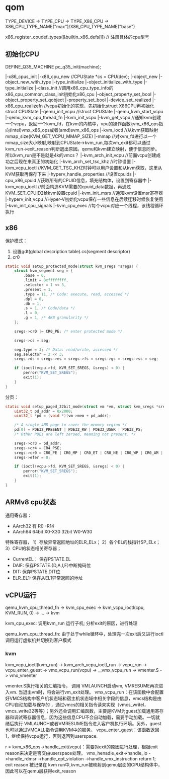 # qom

TYPE_DEVICE -> TYPE_CPU -> TYPE_X86_CPU -> X86_CPU_TYPE_NAME("max")/X86_CPU_TYPE_NAME("base")

x86_register_cpudef_types(&builtin_x86_defs[i]) // 注册具体的cpu型号

## 初始化CPU

DEFINE_Q35_MACHINE
pc_q35_init(machine);

|-x86_cpus_init
	|-x86_cpu_new                           //CPUState *cs = CPU(dev);
		|-object_new
			|-object_new_with_type
				|-type_initialize
				|-object_initialize_with_type
					|-type_initialize
						|-class_init        //调用x86_cpu_type_info的x86_cpu_common_class_init初始化x86_cpu
		|-object_property_set_bool
			|-object_property_set_qobject
				|-property_set_bool
					|-device_set_realized
						|-x86_cpu_realizefn   //vcpu初始化的实现，先初始化struct X86CPU再初始化struct CPUState 
							|-qemu_init_vcpu  //struct CPUState
								|-qemu_kvm_start_vcpu
									|-qemu_kvm_cpu_thread_fn
										|-kvm_init_vcpu
											|-kvm_get_vcpu        //通知kvm创建一个vcpu，返回一个kvm_fd，在kvm的内核中，vpu的操作函数kvm_x86_ops指向(intel)vmx_x86_ops或者(amd)svm_x86_ops
											|-kvm_ioctl           //从kvm获取映射mmap_size(KVM_GET_VCPU_MMAP_SIZE)
											|-mmap                //对kvm_fd进行以一个mmap_size大小映射,映射到CPUState->kvm_run,每次vm_exit都可以通过kvm_run->exit_reason判断退出原因。qemu和kvm建立映射，便于信息同步。所以kvm_run是不是就是4k的vmcs？
											|-kvm_arch_init_vcpu  //前面vcpu创建成功之后现在来真正的初始化
												|-kvm_arch_set_tsc_khz      //时钟设置
												|-kvm_vcpu_ioctl            //KVM_GET_TSC_KHZ时钟可以用户设置和从kvm获取，这里从KVM获取再保存下来
												|-hyperv_handle_properties  //设置cpuids
												|-cpu_x86_cpuid             //获取所有的CPUID信息，填充结构体，设置到寄存器中
												|-kvm_vcpu_ioctl            //前面构造KVM需要的cpuid_data数据，再通过KVM_SET_CPUID2给kvm设置cpuid
												|-kvm_init_msrs             //通知kvm设置msr寄存器
												|-hyperv_init_vcpu          //Hyper-V初始化vcpu保存一些信息在后续迁移时候恢复使用
										|-kvm_init_cpu_signals
										|-kvm_cpu_exec //每个vcpu对应一个线程，该线程循环执行

## x86


保护模式：
1. 设置gdt(global description table).cs(segment descriptor)
2. cr0

```C
static void setup_protected_mode(struct kvm_sregs *sregs) {
    struct kvm_segment seg = {
        .base = 0,
        .limit = 0xffffffff,
        .selector = 1 << 3,
        .present = 1,
        .type = 11, /* Code: execute, read, accessed */
        .dpl = 0,
        .db = 1,
        .s = 1, /* Code/data */
        .l = 0,
        .g = 1, /* 4KB granularity */
    };

    sregs->cr0 |= CR0_PE; /* enter protected mode */

    sregs->cs = seg;

    seg.type = 3; /* Data: read/write, accessed */
    seg.selector = 2 << 3;
    sregs->ds = sregs->es = sregs->fs = sregs->gs = sregs->ss = seg;

    if (ioctl(vcpu->fd, KVM_SET_SREGS, &sregs) < 0) {
        perror("KVM_SET_SREGS");
        exit(1);
    }    
}
```

分页：
```C
static void setup_paged_32bit_mode(struct vm *vm, struct kvm_sregs *sregs) {
    uint32_t pd_addr = 0x2000;
    uint32_t *pd = (void *)(vm->mem + pd_addr);

    /* A single 4MB page to cover the memory region */
    pd[0] = PDE32_PRESENT | PDE32_RW | PDE32_USER | PDE32_PS;
    /* Other PDEs are left zeroed, meaning not present. */

    sregs->cr3 = pd_addr;
    sregs->cr4 = CR4_PSE;
    sregs->cr0 = CR0_PE | CR0_MP | CR0_ET | CR0_NE | CR0_WP | CR0_AM | CR0_PG;
    sregs->efer = 0;

    if (ioctl(vcpu->fd, KVM_SET_SREGS, &sregs) < 0) {
        perror("KVM_SET_SREGS");
        exit(1);
    }
}
```
## ARMv8 cpu状态

通用寄存器：
- AArch32 有 R0 -R14
- AArch64 64bit X0-X30 32bit W0-W30

特殊寄存器，
1）存放异常返回地址的ELR_ELx；
2）各个EL的栈指针SP_ELx；
3）CPU的状态相关寄存器；

- CurrentEL： 保存PSTATE.EL
- DAIF: 保存PSTATE.{D,A,I,F}中断掩码位
- DIT: 保存PSTATE.DIT位
- ELR_EL1: 保存从EL1异常返回的地址




## vCPU运行

qemu_kvm_cpu_thread_fn -> kvm_cpu_exec -> kvm_vcpu_ioctl(cpu, KVM_RUN, 0) -> ... -> kvm

kvm_cpu_exec: 调用kvm_run 运行子机; 分析exit的原因，进行处理

qemu_kvm_cpu_thread_fn: 由于处于while循环中，处理完一次exit后又进行ioctl调用运行虚拟机并切换到客户模式

### kvm

kvm_vcpu_ioctl(kvm_run) -> kvm_arch_vcpu_ioctl_run -> vcpu_run -> vcpu_enter_guest -> vmx_vcpu_run(vcpu) ->  __vmx_vcpu_run -> vmenter.S -> vmx_vmenter

vmenter.S执行相关的汇编指令， 调用 VMLAUNCH启动vm, VMRESUME再次进入vm. 当退出vm时，将会进行vm_exit处理。
vmx_vcpu_run：在该函数中会配置好VMCS结构中客户机状态域和宿主机状态域中相关字段的信息，vmcs结构是由CPU自动加载与保存的 ，通过vmcs的相关指令读来实现（vmcs_writel，vmcs_write32等等）；另外还会调用汇编函数，主要是KVM为guest加载通用寄存器和调试寄存器信息，因为这些信息CPU不会自动加载，需要手动加载。一切就绪后执行 VMLAUNCH或者VMRESUME指令进入客户机执行环境。另外，guest也可以通过VMCALL指令调用KVM中的服务。
vcpu_enter_guest：该函数返回1，继续保持vcpu运行，否则退回到userspace.

r = kvm_x86_ops->handle_exit(vcpu)：需要对exit的原因进行处理，根据exit reason来决定是否交由userspace处理。
vmx_henadle_exit->handle_io
                ->handle_rdmsr
                ->handle_ept_violation
                ->handle_vmx_instruction return 1;
exit reason 被记录在 kvm run中,kvm_run被映射到qemu层面的CPU结构体中，因此可以在qemu层获得exit_reason
